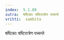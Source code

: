 ```yaml
---
index:  5.1.89
sutra:  षष्टिकाः षष्टिरात्रेण पच्यन्ते
vritti:  samhita 
---
```


षष्टिकाः षष्टिरात्रेण पच्यन्ते

